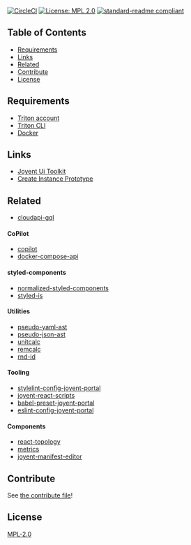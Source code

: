 [![CircleCI](https://img.shields.io/circleci/project/github/yldio/joyent-portal/master.svg)](https://circleci.com/gh/yldio/joyent-portal)
[![License: MPL 2.0](https://img.shields.io/badge/License-MPL%202.0-brightgreen.svg)](https://opensource.org/licenses/MPL-2.0)
[![standard-readme compliant](https://img.shields.io/badge/standard--readme-OK-green.svg)](https://github.com/RichardLitt/standard-readme)

## Table of Contents

- [Requirements](#requirements)
- [Links](#links)
- [Related](#related)
- [Contribute](#contribute)
- [License](#license)

## Requirements

- [Triton account](https://sso.joyent.com/signup)
- [Triton CLI](https://www.npmjs.com/package/triton)
- [Docker](https://www.docker.com/)

## Links

- [Joyent Ui Toolkit](https://joyent-ui-toolkit.now.sh/)
- [Create Instance Prototype](https://create-instance-prototype.now.sh)

## Related

- [cloudapi-gql](https://github.com/yldio/cloudapi-gql)

#### CoPilot

- [copilot](https://github.com/yldio/copilot)
- [docker-compose-api](https://github.com/yldio/docker-compose-api)

#### styled-components

- [normalized-styled-components](https://github.com/yldio/normalized-styled-components)
- [styled-is](https://github.com/yldio/styled-is)

#### Utilities

- [pseudo-yaml-ast](https://github.com/yldio/pseudo-yaml-ast)
- [pseudo-json-ast](https://github.com/yldio/pseudo-json-ast)
- [unitcalc](https://github.com/yldio/unitcalc)
- [remcalc](https://github.com/yldio/remcalc)
- [rnd-id](https://github.com/yldio/rnd-id)

#### Tooling

- [stylelint-config-joyent-portal](https://github.com/yldio/stylelint-config-joyent-portal)
- [joyent-react-scripts](https://github.com/yldio/joyent-react-scripts)
- [babel-preset-joyent-portal](https://github.com/yldio/babel-preset-joyent-portal)
- [eslint-config-joyent-portal](https://github.com/yldio/eslint-config-joyent-portal)

#### Components

- [react-topology](https://github.com/yldio/react-topology)
- [metrics](https://github.com/yldio/metrics-yall)
- [joyent-manifest-editor](https://github.com/yldio/joyent-manifest-editor)

## Contribute

See [the contribute file](CONTRIBUTING.md)!

## License

[MPL-2.0](LICENSE)
